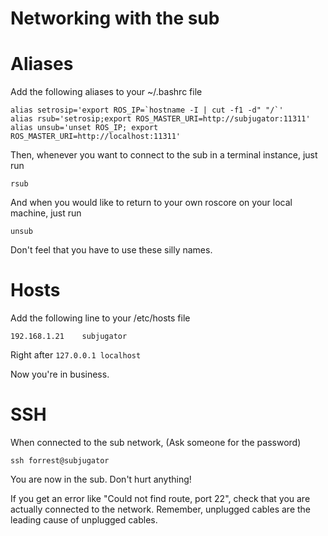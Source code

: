 Networking with the sub
=======================

# Aliases

Add the following aliases to your ~/.bashrc file

    alias setrosip='export ROS_IP=`hostname -I | cut -f1 -d" "/`'
    alias rsub='setrosip;export ROS_MASTER_URI=http://subjugator:11311'
    alias unsub='unset ROS_IP; export ROS_MASTER_URI=http://localhost:11311'


Then, whenever you want to connect to the sub in a terminal instance, just run

    rsub

And when you would like to return to your own roscore on your local machine, just run

    unsub

Don't feel that you have to use these silly names.

# Hosts

Add the following line to your /etc/hosts file

    192.168.1.21    subjugator

Right after `127.0.0.1 localhost`

Now you're in business.


# SSH

When connected to the sub network, (Ask someone for the password)

    ssh forrest@subjugator

You are now in the sub. Don't hurt anything!

If you get an error like "Could not find route, port 22", check that you are actually connected to the network. Remember, unplugged cables are the leading cause of unplugged cables.